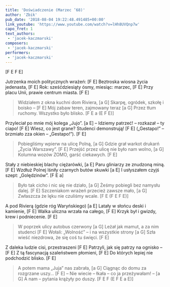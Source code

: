 ```yaml
---
title: 'Doświadczenie (Marzec ’68)'
author: 'Zbik'
pub_date: '2018-08-04 19:22:48.491485+00:00'
link_youtube: 'https://www.youtube.com/watch?v=lHh8UVQnp7w'
capo_fret: 1
text_authors:
 - 'jacek-kaczmarski'
composers:
 - 'jacek-kaczmarski'
performers:
 - 'jacek-kaczmarski'
---
```


[F E F E]

Jutrzenka moich politycznych wrażeń: [F E]
Beztroska wiosna życia jedenasta, [F E]
Rok: sześćdziesiąty ósmy, miesiąc: marzec, [F E]
Przy placu Unii, prawie centrum miasta. [F E]

>Widziałem z okna kuchni dom Riviera, [a G]
>Skarpę, ogródek, szkołę i boisko – [F E]
>Mój zabaw teren, zajmowany teraz [a G]
>Przez tłum ruchomy. Wszystko było blisko. [F E a (E F E)]

Przyleciał po mnie mój kolega „Jujo”. [a E]
– Idziemy patrzeć! – rozkazał – ty ciapo! [F E]
Wiesz, co jest grane? Studenci demonstrują! [F E]
(„Gestapo!” – brzmiało zza okien – „Gestapo!”). [F E]

>Pobiegliśmy wpierw na ulicę Polną, [a G]
>Gdzie grał warkot drukarń „Życia Warszawy”. [F E]
>Przejść przez ulicę nie było nam wolno, [a G]
>Kolumna wozów ZOMO, garść ciekawych. [F E]

Stały z niebieskiej blachy ciężarówki, [a E]
Paru gliniarzy ze znudzoną miną. [F E]
Wzdłuż Polnej lśniły czarnych butów skuwki [a E]
I usłyszałem czyjś szept: „Golędzinów”. [F E a]

>Było tak cicho i nic się nie działo, [a G]
>Żeśmy pobiegli bez namysłu dalej. [F E]
>Szczeniakom wrażeń przecież zawsze mało, [a G]
>Zwłaszcza że lęku nie czuliśmy wcale. [F E (F E F E)]

A pod Rivierą (gdzie róg Waryńskiego) [a E]
Latały w słońcu deski i kamienie, [F E]
Walka uliczna wrzała na całego, [F E]
Krzyk był i gwizdy, krew i podniecenie. [F E]

>W poprzek ulicy autobus czerwony [a G]
>Leżał jak mamut, a za nim studenci [F E]
>Wołali: „Wolność” – i na wszystkie strony [a G]
>Szła wieść niezdrowa, że się coś tu święci. [F E]

Z daleka ludzie cisi, przestraszeni [F E]
Patrzyli, jak się patrzy na ognisko – [F E]
Z tą fascynacją szaleństwem płomieni, [F E]
Do których lepiej nie podchodzić blisko. [F E]

>A potem mama „Juja” nas zabrała, [a G]
>Ciągnąc do domu za rozgrzane uszy… [F E]
>– Nie wiecie – łkała – co ja przeżywałam! – [a G]
>A nam – pytania krążyły po duszy. [F E F (E F E a E)]